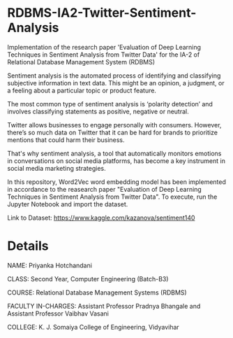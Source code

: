 # RDBMS-IA2-Twitter-Sentiment-Analysis
Implementation of the research paper 'Evaluation of Deep Learning Techniques in  Sentiment Analysis from Twitter Data' for the IA-2 of Relational Database Management System (RDBMS) 

Sentiment analysis is the automated process of identifying and classifying subjective information in text data. This might be an opinion, a judgment, or a feeling about a particular topic or product feature.

The most common type of sentiment analysis is ‘polarity detection’ and involves classifying statements as positive, negative or neutral. 

Twitter allows businesses to engage personally with consumers. However, there’s so much data on Twitter that it can be hard for brands to prioritize mentions that could harm their business.

That's why sentiment analysis, a tool that automatically monitors emotions in conversations on social media platforms, has become a key instrument in social media marketing strategies.

In this repository, Word2Vec word embedding model has been implemented in accordance to the reasearch paper "Evaluation of Deep Learning Techniques in Sentiment Analysis from Twitter Data". To execute, run the Jupyter Notebook and import the dataset. 

Link to Dataset: https://www.kaggle.com/kazanova/sentiment140

# Details
NAME: Priyanka Hotchandani

CLASS: Second Year, Computer Engineering (Batch-B3)

COURSE: Relational Database Management Systems (RDBMS)

FACULTY IN-CHARGES: Assistant Professor Pradnya Bhangale and Assistant Professor Vaibhav Vasani

COLLEGE: K. J. Somaiya College of Engineering, Vidyavihar 
